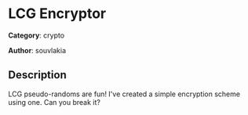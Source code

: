 # LCG Encryptor


**Category**: crypto

**Author**: souvlakia

## Description

LCG pseudo-randoms are fun! I've created a simple encryption scheme using one. Can you break it?


